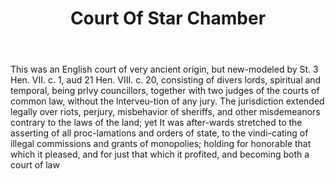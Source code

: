 ---
title: Court Of Star Chamber
letter: C
permalink: "/definitions/bld-court-of-star-chamber.html"
body: This was an English court of very ancient origin, but new-modeled by St. 3 Hen.
  VII. c. 1, aud 21 Hen. VIII. c. 20, consisting of divers lords, spiritual and temporal,
  being prlvy councillors, together with two judges of the courts of common law, without
  the lnterveu-tion of any jury. The jurisdiction extended legally over riots, perjury,
  misbehavior of sheriffs, and other misdemeanors contrary to the laws of the land;
  yet It was after-wards stretched to the asserting of all proc-lamations and orders
  of state, to the vindi-cating of illegal commissions and grants of monopolies; holding
  for honorable that which it pleased, and for just that which it profited, and becoming
  both a court of law
published_at: '2018-07-07'
source: Black's Law Dictionary 2nd Ed (1910)
layout: post
---